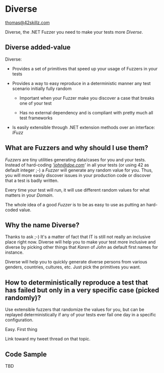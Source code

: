 # Diverse

thomas@42skillz.com

Diverse, the .NET Fuzzer you need to make your tests more *Diverse*.

## Diverse added-value

Diverse:

 - Provides a set of primitives that speed up your usage of Fuzzers in your tests

 - Provides a way to easy reproduce in a deterministic manner any test scenario initially fully random

	- Important when your Fuzzer make you discover a case that breaks one of your test
 
	- Has no external dependency and is compliant with pretty much all test frameworks

 - Is easily extensible through .NET extension methods over an interface: *IFuzz*


## What are Fuzzers and why should I use them?

*Fuzzers* are tiny utilities generating data/cases for you and your tests.
Instead of hard-coding *'john@doe.com'* in all your tests (or using 42 as default integer ;-)
a *Fuzzer* will generate any random value for you. Thus, you will more easily discover
issues in your production code or discover that a test is badly written.

Every time your test will run, it will use different random values for what matters in your *Domain*.

The whole idea of a good *Fuzzer* is to be as easy to use as putting an hard-coded value.


## Why the name Diverse?

Thanks to ask ;-) It's a matter of fact that IT is still not really an inclusive place right now.
Diverse will help you to make your test more inclusive and diverse by picking other things that *Karen* of *John* as default first names for instance.

Diverse will help you to quickly generate diverse persons from various genders, countries, cultures, etc.
Just pick the primitives you want.

## How to deterministically reproduce a test that has failed but only in a very specific case (picked randomly)?

Use extensible fuzzers that randomize the values for you, but can be replayed deterministically if any of your tests ever fail one day in a specific configuration. 

Easy. First thing

Link toward my tweet thread on that topic.



## Code Sample

TBD






